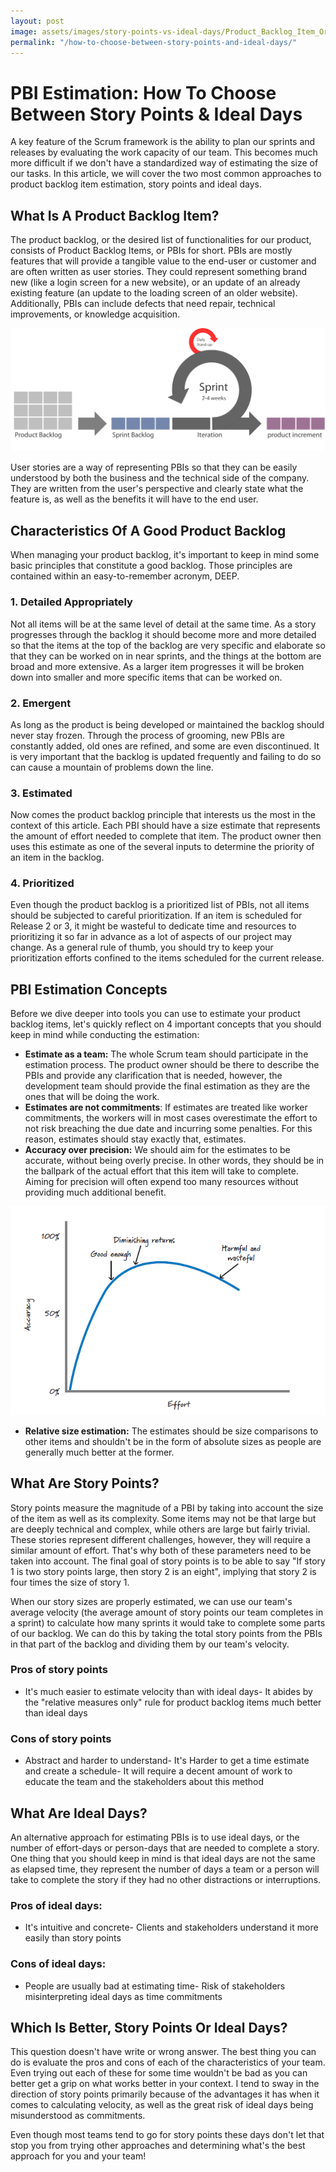 ```yaml
---
layout: post
image: assets/images/story-points-vs-ideal-days/Product_Backlog_Item_Organization.png
permalink: "/how-to-choose-between-story-points-and-ideal-days/"
---
```


# PBI Estimation\: How To Choose Between Story Points & Ideal Days

A key feature of the Scrum framework is the ability to plan our sprints and releases by evaluating the work capacity of our team. This becomes much more difficult if we don't have a standardized way of estimating the size of our tasks. In this article, we will cover the two most common approaches to product backlog item estimation, story points and ideal days.

## What Is A Product Backlog Item?
The product backlog, or the desired list of functionalities for our product, consists of Product Backlog Items, or PBIs for short. PBIs are mostly features that will provide a tangible value to the end-user or customer and are often written as user stories. They could represent something brand new (like a login screen for a new website), or an update of an already existing feature (an update to the loading screen of an older website). Additionally, PBIs can include defects that need repair, technical improvements, or knowledge acquisition.

<img src="/assets/images/story-points-vs-ideal-days/The_Scrum_Workflow.png" alt="The Standard Scrum Workflow">

User stories are a way of representing PBIs so that they can be easily understood by both the business and the technical side of the company. They are written from the user's perspective and clearly state what the feature is, as well as the benefits it will have to the end user.

## Characteristics Of A Good Product Backlog
When managing your product backlog, it's important to keep in mind some basic principles that constitute a good backlog. Those principles are contained within an easy-to-remember acronym, DEEP.

### 1. Detailed Appropriately
Not all items will be at the same level of detail at the same time. As a story progresses through the backlog it should become more and more detailed so that the items at the top of the backlog are very specific and elaborate so that they can be worked on in near sprints, and the things at the bottom are broad and more extensive. As a larger item progresses it will be broken down into smaller and more specific items that can be worked on.

### 2. Emergent
As long as the product is being developed or maintained the backlog should never stay frozen. Through the process of grooming, new PBIs are constantly added, old ones are refined, and some are even discontinued. It is very important that the backlog is updated frequently and failing to do so can cause a mountain of problems down the line.

### 3. Estimated
Now comes the product backlog principle that interests us the most in the context of this article. Each PBI should have a size estimate that represents the amount of effort needed to complete that item. The product owner then uses this estimate as one of the several inputs to determine the priority of an item in the backlog.

### 4. Prioritized
Even though the product backlog is a prioritized list of PBIs, not all items should be subjected to careful prioritization. If an item is scheduled for Release 2 or 3, it might be wasteful to dedicate time and resources to prioritizing it so far in advance as a lot of aspects of our project may change. As a general rule of thumb, you should try to keep your prioritization efforts confined to the items scheduled for the current release.

## PBI Estimation Concepts
Before we dive deeper into tools you can use to estimate your product backlog items, let's quickly reflect on 4 important concepts that you should keep in mind while conducting the estimation:

- **Estimate as a team:** The whole Scrum team should participate in the estimation process. The product owner should be there to describe the PBIs and provide any clarification that is needed, however, the development team should provide the final estimation as they are the ones that will be doing the work.
- **Estimates are not commitments**: If estimates are treated like worker commitments, the workers will in most cases overestimate the effort to not risk breaching the due date and incurring some penalties. For this reason, estimates should stay exactly that, estimates.
- **Accuracy over precision:** We should aim for the estimates to be accurate, without being overly precise. In other words, they should be in the ballpark of the actual effort that this item will take to complete. Aiming for precision will often expend too many resources without providing much additional benefit.

<img src="/assets/images/story-points-vs-ideal-days/Accuracy_Vs_Precision_In_Scrum_Product_Backlog_Estimation.png" alt="The Graph Of Accuracy Vs Precision In Scrum Product Backlog Estimation">

- **Relative size estimation:** The estimates should be size comparisons to other items and shouldn't be in the form of absolute sizes as people are generally much better at the former.

## What Are Story Points?
Story points measure the magnitude of a PBI by taking into account the size of the item as well as its complexity. Some items may not be that large but are deeply technical and complex, while others are large but fairly trivial. These stories represent different challenges, however, they will require a similar amount of effort. That's why both of these parameters need to be taken into account. The final goal of story points is to be able to say "If story 1 is two story points large, then story 2 is an eight", implying that story 2 is four times the size of story 1.

When our story sizes are properly estimated, we can use our team's average velocity (the average amount of story points our team completes in a sprint) to calculate how many sprints it would take to complete some parts of our backlog. We can do this by taking the total story points from the PBIs in that part of the backlog and dividing them by our team's velocity.

### Pros of story points
- It's much easier to estimate velocity than with ideal days- It abides by the "relative measures only" rule for product backlog items much better than ideal days

### Cons of story points
- Abstract and harder to understand- It's Harder to get a time estimate and create a schedule- It will require a decent amount of work to educate the team and the stakeholders about this method

## What Are Ideal Days?
An alternative approach for estimating PBIs is to use ideal days, or the number of effort-days or person-days that are needed to complete a story. One thing that you should keep in mind is that ideal days are not the same as elapsed time, they represent the number of days a team or a person will take to complete the story if they had no other distractions or interruptions.

### Pros of ideal days:
- It's intuitive and concrete- Clients and stakeholders understand it more easily than story points

### Cons of ideal days:
- People are usually bad at estimating time- Risk of stakeholders misinterpreting ideal days as time commitments

## Which Is Better, Story Points Or Ideal Days?
This question doesn't have write or wrong answer. The best thing you can do is evaluate the pros and cons of each of the characteristics of your team. Even trying out each of these for some time wouldn't be bad as you can better get a grip on what works better in your context. I tend to sway in the direction of story points primarily because of the advantages it has when it comes to calculating velocity, as well as the great risk of ideal days being misunderstood as commitments.

Even though most teams tend to go for story points these days don't let that stop you from trying other approaches and determining what's the best approach for you and your team!
